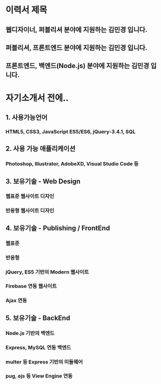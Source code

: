 # 이력서 제목
## 웹디자이너, 퍼블리셔 분야에 지원하는 김민경 입니다. 
## 퍼블리셔, 프론트엔드 분야에 지원하는 김민경 입니다. 
## 프론트엔드, 백엔드(Node.js) 분야에 지원하는 김민경 입니다. 

# 자기소개서 전에..

## 1. 사용가능언어
### HTML5, CSS3, JavaScript ES5/ES6, jQuery-3.4.1, SQL

## 2. 사용 가능 애플리케이션
### Photoshop, Illustrator, AdobeXD, Visual Studio Code 등

## 3. 보유기술 - Web Design
### 웹표준 웹사이트 디자인
### 반응형 웹사이트 디자인

## 4. 보유기술 - Publishing / FrontEnd
### 웹표준
### 반응형
### jQuery, ES5 기반의 Modern 웹사이트
### Firebase 연동 웹사이트
### Ajax 연동

## 5. 보유기술 - BackEnd
### Node.js 기반의 백엔드
### Express, MySQL 연동 백엔드 
### multer 등 Express 기반의 미들웨어
### pug, ejs 등 View Engine 연동


